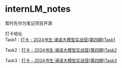# internLM_notes
暂时先作为笔记项目开源

打卡地址  
Task1：[打卡 - 2024书生·浦语大模型实战营(第四期)Task1](https://zhuanlan.zhihu.com/p/7632963368)  

Task2：[打卡 - 2024书生·浦语大模型实战营(第四期)Task2](https://zhuanlan.zhihu.com/p/7697637490)  

Task3：[打卡 - 2024书生·浦语大模型实战营(第四期)Task3](https://zhuanlan.zhihu.com/p/7738336206)  
